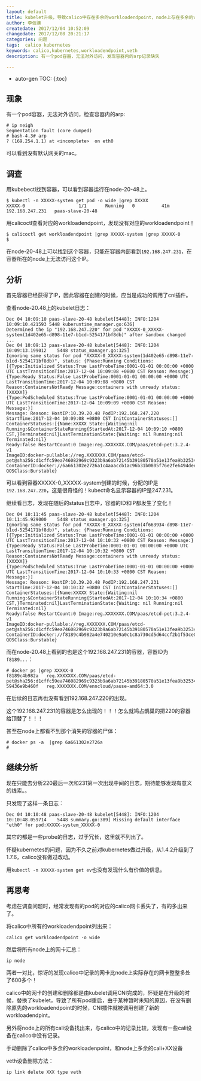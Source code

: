 ```yaml
---
layout: default
title: kubelet升级，导致calico中存在多余的workloadendpoint，node上存在多余的veth设备
author: 李佶澳
createdate: 2017/12/04 10:52:09
changedate: 2017/12/08 20:21:17
categories: 问题
tags:  calico kubernetes
keywords: calico,kubernetes,workloadendpoint,veth
description: 有一个pod容器，无法对外访问，发现容器内的arp记录缺失

---
```


* auto-gen TOC:
{:toc}

## 现象

有一个pod容器，无法对外访问，检查容器内的arp:

	# ip neigh
	Segmentation fault (core dumped)
	# bash-4.3# arp
	? (169.254.1.1) at <incomplete>  on eth0

可以看到没有默认网关的mac。

## 调查

用kubebectl找到容器，可以看到容器运行在node-20-48上。

	$ kubectl -n XXXXX-system get pod -o wide |grep XXXXX
	XXXXX-0                    1/1       Running   0          41m       192.168.247.231   paas-slave-20-48

用calicoctl查看对应的workloadendpoint，发现没有对应的workloadendpoint！

	$ calicoctl get workloadendpoint |grep XXXXX-system |grep XXXXX-0
	$ 

在node-20-48上可以找到这个容器，只能在容器内部看到`192.168.247.231`，在容器所在的node上无法访问这个IP。

## 分析

首先容器已经获得了IP，因此容器在创建的时候，应当是成功的调用了cni插件。

查看node-20.48上的kubelet日志：

	Dec 04 10:09:10 paas-slave-20-48 kubelet[5448]: INFO:1204 10:09:10.421593 5448 kuberuntime_manager.go:636]
	Determined the ip "192.168.247.220" for pod "XXXXX-0_XXXXX-system(1d402e65-d898-11e7-b1cd-5254171bf8db)" after sandbox changed
	...
	Dec 04 10:09:13 paas-slave-20-48 kubelet[5448]: INFO:1204 10:09:13.199012    5448 status_manager.go:325] 
	Ignoring same status for pod "XXXXX-0_XXXXX-system(1d402e65-d898-11e7-b1cd-5254171bf8db)", status: {Phase:Running Conditions:
	[{Type:Initialized Status:True LastProbeTime:0001-01-01 00:00:00 +0000 UTC LastTransitionTime:2017-12-04 10:09:08 +0800 CST Reason: Message:} 
	{Type:Ready Status:False LastProbeTime:0001-01-01 00:00:00 +0000 UTC LastTransitionTime:2017-12-04 10:09:08 +0800 CST Reason:ContainersNotReady Message:containers with unready status: [XXXXX]}
	{Type:PodScheduled Status:True LastProbeTime:0001-01-01 00:00:00 +0000 UTC LastTransitionTime:2017-12-04 10:09:09 +0800 CST Reason: Message:}] 
	Message: Reason: HostIP:10.39.20.48 PodIP:192.168.247.220 StartTime:2017-12-04 10:09:08 +0800 CST InitContainerStatuses:[] ContainerStatuses:[{Name:XXXXX State:{Waiting:nil Running:&ContainerStateRunning{StartedAt:2017-12-04 10:09:10 +0800 CST,}Terminated:nil}LastTerminationState:{Waiting: nil Running:nil Terminated:nil}
	Ready:false RestartCount:0 Image:reg.XXXXXXX.COM/paas/etcd-pet:3.2.4-v1 
	ImageID:docker-pullable://reg.XXXXXXX.COM/paas/etcd-pet@sha256:d1cffc59ea746082969c9323b9a6ab72145b39180570a51e13fea9b3253414ce
	ContainerID:docker://6a661302e2726a1c4aaaccb1ac96b31b0805f76e2fe6494dee023cef9bfde603}] QOSClass:Burstable}

可以看到容器XXXXX-0_XXXXX-system创建的时候，分配的IP是`192.168.247.220`，这是很奇怪的！kubect命名显示容器的IP是247.231。

继续看日志，发现在随后的status日志中，容器的ID和IP都发生了变化！

	Dec 04 10:11:45 paas-slave-20-48 kubelet[5448]: INFO:1204 10:11:45.929000    5448 status_manager.go:325] 
	Ignoring same status for pod "XXXXX-0_XXXXX-system(4f663934-d898-11e7-b1cd-5254171bf8db)", status: {Phase:Running Conditions:
	[{Type:Initialized Status:True LastProbeTime:0001-01-01 00:00:00 +0000 UTC LastTransitionTime:2017-12-04 10:10:32 +0800 CST Reason: Message:}
	{Type:Ready Status:False LastProbeTime:0001-01-01 00:00:00 +0000 UTC LastTransitionTime:2017-12-04 10:10:32 +0800 CST Reason:ContainersNotReady Message:containers with unready status: [XXXXX]}
	{Type:PodScheduled Status:True LastProbeTime:0001-01-01 00:00:00 +0000 UTC LastTransitionTime:2017-12-04 10:10:33 +0800 CST Reason: Message:}] 
	Message: Reason: HostIP:10.39.20.48 PodIP:192.168.247.231 StartTime:2017-12-04 10:10:32 +0800 CST InitContainerStatuses:[] ContainerStatuses:[{Name:XXXXX State:{Waiting:nil Running:&ContainerStateRunning{StartedAt:2017-12-04 10:10:34 +0800 CST,}Terminated:nil}LastTerminationState:{Waiting: nil Running:nil Terminated:nil}
	Ready:false RestartCount:0 Image:reg.XXXXXXX.COM/paas/etcd-pet:3.2.4-v1 
	ImageID:docker-pullable://reg.XXXXXXX.COM/paas/etcd-pet@sha256:d1cffc59ea746082969c9323b9a6ab72145b39180570a51e13fea9b3253414ce 
	ContainerID:docker://f8189c4b982a4e740210e9a0c1c8a730cd5d64ccf2b1f53ce092823bc7f46739}] QOSClass:Burstable}

而在node-20.48上看到的也是这个192.168.247.231的容器，容器ID为`f8189...`：

	# docker ps |grep XXXXX-0
	f8189c4b982a   reg.XXXXXXX.COM/paas/etcd-pet@sha256:d1cffc59ea746082969c9323b9a6ab72145b39180570a51e13fea9b3253414ce
	59436e9b460f   reg.XXXXXXX.COM/enncloud/pause-amd64:3.0 

在后续的日志再也没有看到192.168.247.220的出现。

这个192.168.247.231的容器是怎么出现的！！！怎么就鸠占鹊巢的把220的容器给顶替了！！！

甚至在node上都看不到那个消失的容器的尸体：

	# docker ps -a  |grep 6a661302e2726a
	#

## 继续分析

现在只能去分析220最后一次和231第一次出现中间的日志，期待能够发现有意义的线索。。

只发现了这样一条日志：

	Dec 04 10:10:48 paas-slave-20-48 kubelet[5448]: INFO:1204 10:10:48.059714    5448 summary.go:389] Missing default interface "eth0" for pod:XXXXX-system_XXXXX-0

其它的都是一些probe的日志，过于冗长，这里就不列出了。

怀疑kubernetes的问题，因为不久之前对kubernetes做过升级，从1.4.2升级到了1.7.6，calico没有做过改动。

用`kubectl -n XXXXX-system get ev`也没有发现什么有价值的信息。

## 再思考

考虑在调查问题时，经常发现有的pod的对应的calico网卡丢失了，有的多出来了。

将calico中所有的workloadendpoint列出来：

	calico get workloadendpoint -o wide 

然后将所有node上的网卡汇总：

	ip node

两者一对比，惊讶的发现calico中记录的网卡比node上实际存在的网卡整整多处了600多个！

calico中的网卡的创建和删除都是由kubelet调用CNI完成的，怀疑是在升级的时候，替换了kubelet，导致了所有pod重启，由于某种暂时未知的原因，在没有删除原先的workloadendpoint的时候，CNI插件就被调用创建了新的workloadendpint。

另外将node上的所有cali设备找出来，与calico中的记录比较，发现有一些cali设备在calico中没有记录。

手动删除了calico中多余的workloadenpoint，和node上多余的cali+XX设备

veth设备删除方法：

	ip link delete XXX type veth
